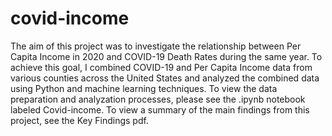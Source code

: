 # covid-income
The aim of this project was to investigate the relationship between Per Capita Income in 2020 and COVID-19 Death Rates during the same year. To achieve this goal, I combined COVID-19 and Per Capita Income data from various counties across the United States and analyzed the combined data using Python and machine learning techniques. To view the data preparation and analyzation processes, please see the .ipynb notebook labeled Covid-income. To view a summary of the main findings from this project, see the Key Findings pdf. 
